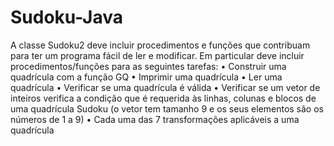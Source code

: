 # Sudoku-Java

A classe Sudoku2 deve incluir procedimentos e funções que contribuam para ter um programa fácil de ler e modificar.
Em particular deve incluir procedimentos/funções para as seguintes tarefas:
• Construir uma quadrícula com a função GQ
• Imprimir uma quadrícula
• Ler uma quadrícula
• Verificar se uma quadrícula é válida 
• Verificar se um vetor de inteiros verifica a condição que é requerida às linhas, colunas e blocos de uma quadrícula
Sudoku (o vetor tem tamanho 9 e os seus elementos são os números de 1 a 9)
• Cada uma das 7 transformações aplicáveis a uma quadrícula 

